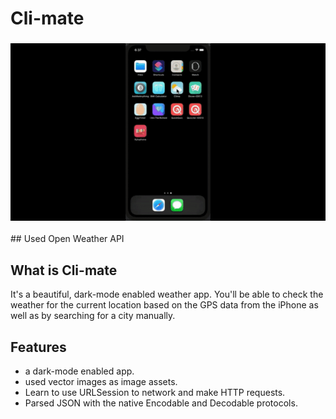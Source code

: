 
#  Cli-mate

<h3 align="center">
<img src="cli-mate.gif" alt="Screenshot of Cli-mate App for iOS" />
</h3>
## Used Open Weather API

## What is Cli-mate

It's a beautiful, dark-mode enabled weather app. You'll be able to check the weather for the current location based on the GPS data from the iPhone as well as by searching for a city manually. 

## Features

* a dark-mode enabled app.
* used vector images as image assets.
* Learn to use URLSession to network and make HTTP requests.
* Parsed JSON with the native Encodable and Decodable protocols. 

